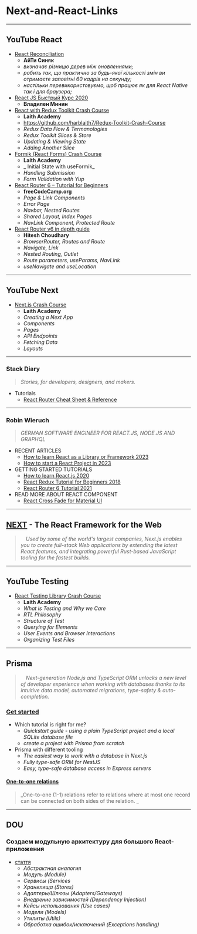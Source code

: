 # Next-and-React-Links


- - -

## YouTube React

* [React Reconciliation](https://www.youtube.com/watch?v=A0W2n2azH5s)
  - **АйТи Синяк**
  - _визначає різницю дерев між оновленнями;_
  - _робить так, що практично за будь-якої кількості змін ви отримаєте заповітні 60 кадрів на секунду;_
  - _настільки перевикористовуємо, щоб працює як для React Native так і для браузера;_
* [React JS Быстрый Курс 2020](https://youtu.be/xJZa2_aldDs)
  - **Владилен Минин**
* [React with Redux Toolkit Crash Course](https://www.youtube.com/watch?v=jR4fagDcvrc)
  - **Laith Academy**
  - https://github.com/harblaith7/Redux-Toolkit-Crash-Course
  - _Redux Data Flow & Termanologies_
  - _Redux Toolkit Slices & Store_
  - _Updating & Viewing State_
  - _Adding Another Slice_
* [Formik (React Forms) Crash Course](https://www.youtube.com/watch?v=vJtyp1YmOpc)
  - **Laith Academy**
  - _ Initial State with useFormik_
  - _Handling Submission_
  - _Form Validation with Yup_
* [React Router 6 – Tutorial for Beginners](https://www.youtube.com/watch?v=59IXY5IDrBA)
  - **freeCodeCamp.org**
  - _Page & Link Components_
  - _Error Page_
  - _Navbar, Nested Routes_
  - _Shared Layout, Index Pages_
  - _NavLink Component, Protected Route_
* [React Router v6 in depth guide](https://www.youtube.com/watch?v=0cSVuySEB0A)
  - **Hitesh Choudhary**
  - _BrowserRouter, Routes and Route_
  - _Navigate, Link_
  - _Nested Routing, Outlet_
  - _Route parameters, useParams, NavLink_
  - _useNavigate and useLocation_

- - -

## YouTube Next

* [Next.js Crash Course](https://www.youtube.com/watch?v=6HTs8HtZMt0)
  - **Laith Academy**
  - _Creating a Next App_
  - _Components_
  - _Pages_
  - _API Endpoints_
  - _Fetching Data_
  - _Layouts_



- - -

### Stack Diary
> _Stories, for developers, designers, and makers._

* Tutorials
  + [React Router Cheat Sheet & Reference](https://stackdiary.com/tutorials/react-router-cheat-sheet-reference/)



- - -

### Robin Wieruch
> _GERMAN SOFTWARE ENGINEER FOR REACT.JS, NODE.JS AND GRAPHQL_

* RECENT ARTICLES
  + [How to learn React as a Library or Framework 2023](https://www.robinwieruch.de/learning-react/)
  + [How to start a React Project in 2023](https://www.robinwieruch.de/react-starter/)
* GETTING STARTED TUTORIALS
  + [How to learn React.js 2020](https://www.robinwieruch.de/learn-react-js/)
  + [React Redux Tutorial for Beginners 2018](https://www.robinwieruch.de/react-redux-tutorial/)
  + [React Router 6 Tutorial 2021](https://www.robinwieruch.de/react-router/)
* READ MORE ABOUT REACT COMPONENT
  + [React Cross Fade for Material UI](https://www.robinwieruch.de/react-cross-fade-material-ui-mui/)



- - -

## [NEXT](https://nextjs.org/) - The React Framework for the Web
> &emsp;_Used by some of the world's largest companies, Next.js enables you to create full-stack Web applications by extending the latest React features, and integrating powerful Rust-based JavaScript tooling for the fastest builds._









- - -

## YouTube Testing

* [React Testing Library Crash Course](https://www.youtube.com/watch?v=04BBgg8zgWo)
  - **Laith Academy**
  - _What is Testing and Why we Care_
  - _RTL Philosophy_
  - _Structure of Test_
  - _Querying for Elements_
  - _User Events and Browser Interactions_
  - _Organizing Test Files_






- - -

## Prisma
> &emsp;_Next-generation Node.js and TypeScript ORM unlocks a new level of developer experience when working with databases thanks to its intuitive data model, automated migrations, type-safety & auto-completion._

### [Get started](https://www.prisma.io/docs/getting-started)
* Which tutorial is right for me?
  + _Quickstart guide - using a plain TypeScript project and a local SQLite database file_
  + _create a project with Prisma from scratch_
* Prisma with different tooling
  + _The easiest way to work with a database in Next.js_
  + _Fully type-safe ORM for NestJS_
  + _Easy, type-safe database access in Express servers_
 
#### [One-to-one relations](https://www.prisma.io/docs/concepts/components/prisma-schema/relations/one-to-one-relations)
> _One-to-one (1-1) relations refer to relations where at most one record can be connected on both sides of the relation. _

- - -

## DOU

### Создаем модульную архитектуру для большого React-приложения
  * [стаття](https://dou.ua/forums/topic/36547/)
    + _Абстрактная аналогия_
    + _Модуль (Module)_
    + _Сервисы (Services_
    + _Хранилища (Stores)_
    + _Адаптеры/Шлюзы (Adapters/Gateways)_
    + _Внедрение зависимостей (Dependency Injection)_
    + _Кейсы использования (Use cases)_
    + _Модели (Models)_
    + _Утилиты (Utils)_
    + _Обработка ошибок/исключений (Exceptions handling)_













